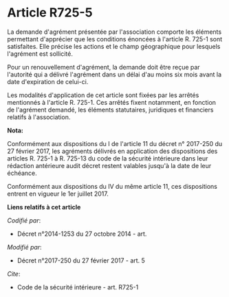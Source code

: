 # Article R725-5

La demande d'agrément présentée par l'association comporte les éléments permettant d'apprécier que les conditions énoncées à
l'article R. 725-1 sont satisfaites. Elle précise les actions et le champ géographique pour lesquels l'agrément est
sollicité.

Pour un renouvellement d'agrément, la demande doit être reçue par l'autorité qui a délivré l'agrément dans un délai d'au
moins six mois avant la date d'expiration de celui-ci. 

Les modalités d'application de cet article sont fixées par les arrêtés mentionnés à l'article R. 725-1. Ces arrêtés fixent
notamment, en fonction de l'agrément demandé, les éléments statutaires, juridiques et financiers relatifs à l'association.

**Nota:**

Conformément aux dispositions du I de l'article 11 du décret n° 2017-250 du 27 février 2017, les agréments délivrés en
application des dispositions des articles R. 725-1 à R. 725-13 du code de la sécurité intérieure dans leur rédaction
antérieure audit décret restent valables jusqu'à la date de leur échéance.

Conformément aux dispositions du IV du même article 11, ces dispositions entrent en vigueur le 1er juillet 2017.

**Liens relatifs à cet article**

_Codifié par_:

  - Décret n°2014-1253 du 27 octobre 2014 - art.

_Modifié par_:

  - Décret n°2017-250 du 27 février 2017 - art. 5

_Cite_:

  - Code de la sécurité intérieure - art. R725-1
